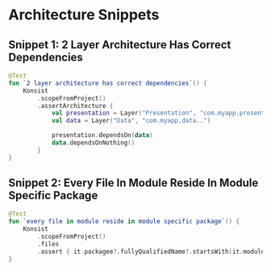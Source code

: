 # Architecture Snippets

## Snippet 1: 2 Layer Architecture Has Correct Dependencies

```kotlin
@Test
fun `2 layer architecture has correct dependencies`() {
    Konsist
        .scopeFromProject()
        .assertArchitecture {
            val presentation = Layer("Presentation", "com.myapp.presentation..")
            val data = Layer("Data", "com.myapp.data..")

            presentation.dependsOn(data)
            data.dependsOnNothing()
        }
}
```

## Snippet 2: Every File In Module Reside In Module Specific Package

```kotlin
@Test
fun `every file in module reside in module specific package`() {
    Konsist
        .scopeFromProject()
        .files
        .assert { it.packagee?.fullyQualifiedName?.startsWith(it.moduleName) }
}
```

